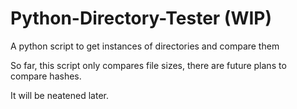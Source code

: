 # Python-Directory-Tester (WIP)
A python script to get instances of directories and compare them

So far, this script only compares file sizes, there are future plans to compare hashes.

It will be neatened later.
